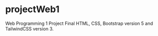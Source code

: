 # projectWeb1
Web Programming 1 Project Final HTML, CSS, Bootstrap version 5 and TailwindCSS version 3. 
